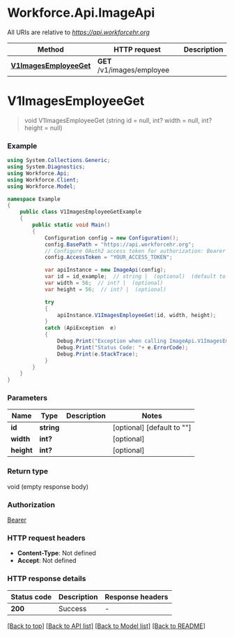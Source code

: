 # Workforce.Api.ImageApi

All URIs are relative to *https://api.workforcehr.org*

Method | HTTP request | Description
------------- | ------------- | -------------
[**V1ImagesEmployeeGet**](ImageApi.md#v1imagesemployeeget) | **GET** /v1/images/employee | 


<a name="v1imagesemployeeget"></a>
# **V1ImagesEmployeeGet**
> void V1ImagesEmployeeGet (string id = null, int? width = null, int? height = null)



### Example
```csharp
using System.Collections.Generic;
using System.Diagnostics;
using Workforce.Api;
using Workforce.Client;
using Workforce.Model;

namespace Example
{
    public class V1ImagesEmployeeGetExample
    {
        public static void Main()
        {
            Configuration config = new Configuration();
            config.BasePath = "https://api.workforcehr.org";
            // Configure OAuth2 access token for authorization: Bearer
            config.AccessToken = "YOUR_ACCESS_TOKEN";

            var apiInstance = new ImageApi(config);
            var id = id_example;  // string |  (optional)  (default to "")
            var width = 56;  // int? |  (optional) 
            var height = 56;  // int? |  (optional) 

            try
            {
                apiInstance.V1ImagesEmployeeGet(id, width, height);
            }
            catch (ApiException  e)
            {
                Debug.Print("Exception when calling ImageApi.V1ImagesEmployeeGet: " + e.Message );
                Debug.Print("Status Code: "+ e.ErrorCode);
                Debug.Print(e.StackTrace);
            }
        }
    }
}
```

### Parameters

Name | Type | Description  | Notes
------------- | ------------- | ------------- | -------------
 **id** | **string**|  | [optional] [default to &quot;&quot;]
 **width** | **int?**|  | [optional] 
 **height** | **int?**|  | [optional] 

### Return type

void (empty response body)

### Authorization

[Bearer](../README.md#Bearer)

### HTTP request headers

 - **Content-Type**: Not defined
 - **Accept**: Not defined

### HTTP response details
| Status code | Description | Response headers |
|-------------|-------------|------------------|
| **200** | Success |  -  |

[[Back to top]](#) [[Back to API list]](../README.md#documentation-for-api-endpoints) [[Back to Model list]](../README.md#documentation-for-models) [[Back to README]](../README.md)

